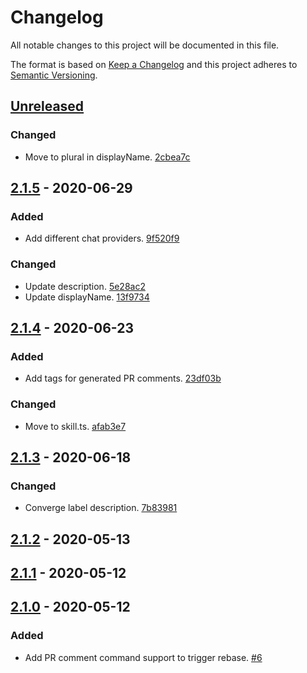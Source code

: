 # Changelog

All notable changes to this project will be documented in this file.

The format is based on [Keep a Changelog](http://keepachangelog.com/)
and this project adheres to [Semantic Versioning](http://semver.org/).

## [Unreleased](https://github.com/atomist-skills/github-auto-rebase-skill/compare/2.1.5...HEAD)

### Changed

-   Move to plural in displayName. [2cbea7c](https://github.com/atomist-skills/github-auto-rebase-skill/commit/2cbea7c7e7c01ff7cb07d640eb8d9e2e56d9074f)

## [2.1.5](https://github.com/atomist-skills/github-auto-rebase-skill/compare/2.1.4...2.1.5) - 2020-06-29

### Added

-   Add different chat providers. [9f520f9](https://github.com/atomist-skills/github-auto-rebase-skill/commit/9f520f964ab9386caa130677fbb1dd03fad54053)

### Changed

-   Update description. [5e28ac2](https://github.com/atomist-skills/github-auto-rebase-skill/commit/5e28ac2216f28a9dbc3f21194396f855954fb41c)
-   Update displayName. [13f9734](https://github.com/atomist-skills/github-auto-rebase-skill/commit/13f97343053d67b1993033aa7c6f95c0d0774670)

## [2.1.4](https://github.com/atomist-skills/github-auto-rebase-skill/compare/2.1.3...2.1.4) - 2020-06-23

### Added

-   Add tags for generated PR comments. [23df03b](https://github.com/atomist-skills/github-auto-rebase-skill/commit/23df03b8cc341e8565b5b0cba50d4b333145175e)

### Changed

-   Move to skill.ts. [afab3e7](https://github.com/atomist-skills/github-auto-rebase-skill/commit/afab3e74eab6a07eb3f7d76371d2b3217d285a8b)

## [2.1.3](https://github.com/atomist-skills/github-auto-rebase-skill/compare/2.1.2...2.1.3) - 2020-06-18

### Changed

-   Converge label description. [7b83981](https://github.com/atomist-skills/github-auto-rebase-skill/commit/7b8398165935ea0326a6b6646c45128d461fc272)

## [2.1.2](https://github.com/atomist-skills/github-auto-rebase-skill/compare/2.1.1...2.1.2) - 2020-05-13

## [2.1.1](https://github.com/atomist-skills/github-auto-rebase-skill/compare/2.1.0...2.1.1) - 2020-05-12

## [2.1.0](https://github.com/atomist-skills/github-auto-rebase-skill/tree/2.1.0) - 2020-05-12

### Added

-   Add PR comment command support to trigger rebase. [#6](https://github.com/atomist-skills/github-auto-rebase-skill/issues/6)
